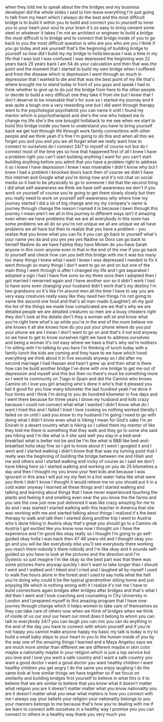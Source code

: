 
when they told me to speak about the the
bridges and my business developer did
the whole slides I said to him leave
everything I&#39;m just going to talk from
my heart which I always do the best and
the most difficult bridge is to build it
within you to build and connect you to
yourself to inner you to your heart your
soul to your brain it&#39;s so easy to bring
cement some steel or whatever it takes
I&#39;m not an architect or engineer to
build a bridge the most difficult is to
bridge and to connect that bridge inside
of you to go back to you the most
difficult question is who are you who
are you I think if you go today and ask
yourself that&#39;s the beginning of
building bridge to yourself so how did I
build my my bridge to holla because I
was a time in my life that I was lost I
was confused I was depressed the
beginning was 22 years back 25 years
back I am 54 do your calculation
and then that was the point and the
moment that I started to build my own
bridge when I suffered and from the
disease which is depression I went
through so much in depression that I
wanted to die and that was the best
point of my life
that&#39;s where brought me to stand today
in front of you guys and speak I had to
think whether to give up to do just the
bridge from here to the other people or
decide to build a very difficult one
they take it from me but I knew that I
don&#39;t deserve to be miserable that&#39;s for
sure so I started my journey and it was
quite a tough one
a very rewarding one but I did went
through therapy went to the psychologist
psychiatrist you can name it until I
found my mentor which is psychotherapist
and she&#39;s the one who helped me to
change my life she&#39;s the one brought
hollaback to me see when we start to
build this bridge inside you have to
understand you have to bring yourself
back we get lost through life through
work family connections with other
people and we think yeah it&#39;s fine I&#39;m
going to do this and when all this we
forget you and you and you we all forget
what we really want how to connect
to ourselves do I connect 24/7 to myself
of course not
but do I connect most of the time yes so
how that happened first of all I knew I
have a problem right
you can&#39;t start building anything I want
for you can&#39;t start building anything
before you admit that you have a problem
right to address it so I knew I have
depression I knew I was miserable I
didn&#39;t know why but I knew I had a
problem
I knocked doors back then of course we
didn&#39;t have this internet and Google
what you&#39;re doing now and it&#39;s not chat
on social media so it had to be
physically to go to someone I did that
the second thing I did what
self-awareness
we think we have self-awareness we don&#39;t
if you work on yourself of course you&#39;re
going to get there slowly slowly but
then you really need to work on yourself
self-awareness why where how my journey
started I did a lot of big change and my
my company&#39;s name is journey through
change the reason I named it is because
I been through this journey I mean
aren&#39;t we all in this journey in
different ways isn&#39;t it amazing even
when we have problems that we are all
everybody in this room has some problems
we all do so you&#39;re not unique we all
are unique we all have problems we all
have but then to realize that you have a
problem - you realize that you know what
you can fix it you can go back to
yourself
what&#39;s your name yes da
and you yes yes yes
Nadine so Dora can go back to herself
Nadine do we have Fatima they have
Miriam do you have Sarah anyone in this
room anyone even in that in the end of
the row if you go back to yourself and
check how can you belt this bridge with
me it was too many too many things I
knew what I want I knew I was depressed
I needed to fix it went through so many
things I don&#39;t want to go on and on but
one of the main thing I went through is
after I changed my life and I got
separated I adopted a sign I had I have
five sons so my three sons then I
adopted then I got married I remarried
again and I have another son so it
didn&#39;t work I had to have sons even
changing your husband didn&#39;t work that&#39;s
my destiny I&#39;m two grandsons so it&#39;s
like I&#39;m around men all the time I have
to say you are very easy creatures
really easy like they need two things
I&#39;m not going to name the second one
food and that&#39;s all man-made
[Laughter]
oh my god the list of the things we made
how complicated are we
that&#39;s why we are detailed people we are
detailed creatures so men are a lousy
cheaters right they don&#39;t look at the
details don&#39;t they
a woman will sit and know what you&#39;re
right here what&#39;s up while you&#39;re in the
end of the room believe me she knows it
all she knows how do you put your phone
where do you put your phone we are I
mean I don&#39;t want to go on and that&#39;s it
not end anyway so we have to get to know
ourselves right we have to address
ourselves and being a woman it&#39;s not
easy where we have a
that&#39;s why we&#39;re mothers I&#39;m sitting
with I&#39;m talking to you here I&#39;m
thinking of lunch today with a family
lunch the kids are coming and they have
to we have which hood everything we
think about it in five seconds anyway so
I did after my second marriage I had
Hassan and hasn&#39;t grew up and then what
is there
how can he build another bridge I&#39;ve
done with one bridge to get me out of
depression and myself and this but then
no there&#39;s must be something more so I
went to community on Tiago in Spain and
did the Camino who knows Camino oh I
love you girl amazing who&#39;s done it
who&#39;s that it pleased you bet it good
for you how many kilometer the last
hundred yeah I&#39;ve done it four times and
I think I&#39;m doing to you do hundred
kilometer in five days and I went there
because for three years I drove my
husband and kids crazy because I could
not connect what what I wanted I didn&#39;t
know what do I want
I tried this and I failed I tried I love
cooking so nothing worked literally I
failed on on until I said you know to my
husband I&#39;m going I need to go with
doing what I didn&#39;t know even what is
hiking I mean for God&#39;s sake I&#39;m an
Emirati in a desert country
what is hiking so I called them my
mentor of like they told me there is
something that they walk and they go to
some she said yes hiking and I&#39;m like
what is it she said well you stay in a
bed-and-breakfast what is better not be
and be I&#39;m like what is B&amp;B like
bed-and-breakfast holla okay fine
so I got to know about it I went I
googled it and I went and I started
walking I didn&#39;t know that that was my
turning point that I really was the
beginning of building the bridge between
me and Hilah and me and others and I
started walking
and rocky of course as I said we don&#39;t
have hiking here so I started walking
and working on you do 25 kilometres a
day and then I thought my you know your
feet kids and because I was ignorant in
this area I will put my my feet in a hot
water
haha like what were you think I didn&#39;t
know I thought it would relieve me no
you should put it in a cold water anyway
I learned all these things and I started
walking and talking and learning about
things that I have never experienced
touching the plants and feeling it and
smelling even near the you know the the
farms and you see the cow just now just
delivered it was like crazy amazing for
me to do and I was started I started
walking with this teacher in America
that she was working with me and started
talking about things I realized it&#39;s the
best therapy to walk and talk then I
started doing another trip I went to
Austria who&#39;s done hiking in Austria
okay that&#39;s great you should go to a
Camino ok Austria I got excited like you
know now now I thought um I have the
experience and I&#39;m good like okay really
so I thought I&#39;m going to go self-guided
okay holla I was back then 47 48 years
old and I thought okay you go and you
will be like everybody else you&#39;ll see
everybody there working you reach there
nobody&#39;s there
nobody and I&#39;m like okay
and it sounds self-guided so you have to
look at the pictures and the direction
and I&#39;m Dyslexic so just imagine I&#39;m
like okay so the best part was that
there was some pictures there anyway
quickly I don&#39;t want to take longer than
I should
I went and I walked and I hiked and I
cried and I laughed all by myself
I used to walk five hours alone in the
forest
and I used to say holla what the hell
you&#39;re doing why could it be the typical
grandmother sitting home and just
enjoying life which is nothing wrong
with it I realize it&#39;s not me I have to
build connections again bridges after
bridges after bridges and that&#39;s what I
did then I went and I took coaching and
counseling in City University in London
and I prepared myself to this amazing
program that I have now journey through
change which it helps women to take care
of themselves so they can take care of
others now when we think of bridges when
we think of inside of us our soul our
heart our mind does it belong to whom
you can talk to everybody 24/7
you can laugh you can mix you can do
anything in the end of the day you have
to connect with whom yourself and if
you&#39;re not happy you cannot make anyone
happy
my basic my talk is today is try to
build a small baby steps to your heart
to you to the human inside of you by the
way one of the amazing things I learned
and a Maya Angelou says we are much more
similar than different we are different
maybe in skin color maybe a nationality
maybe in your religion which is just a
top service but you love and I love you
want a safe country and I want a safe
country you want a good doctor I want a
good doctor
you want healthy children I want healthy
children you get angry I do the same you
enjoy laughing I do the same look at how
similar things we have together so if we
focus on similarity and building bridges
first yourself to believe in what this
is it to believe that we are similar to
believe that you know what it doesn&#39;t
matter what religion you are it doesn&#39;t
matter matter what you know nationality
you are it doesn&#39;t matter what you wear
what matters is how you connect with me
I always say your beliefs your religion
your nationality belongs to you your
manners belongs to me because that&#39;s how
you&#39;re dealing with me if we learn to
connect with ourselves in a healthy way
I promise you you can connect to others
in a healthy way thank you very much
you
